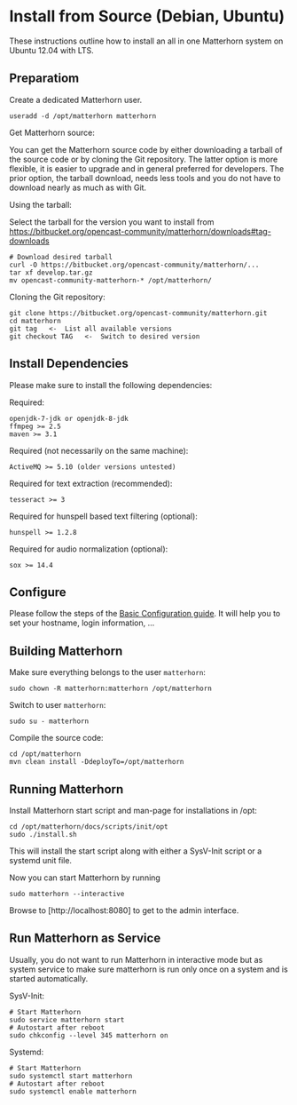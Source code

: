 Install from Source (Debian, Ubuntu)
====================================

These instructions outline how to install an all in one Matterhorn system on Ubuntu 12.04 with LTS.

Preparatiom
-----------

Create a dedicated Matterhorn user.

    useradd -d /opt/matterhorn matterhorn

Get Matterhorn source:

You can get the Matterhorn source code by either downloading a tarball of the source code or by cloning the Git
repository. The latter option is more flexible, it is easier to upgrade and in general preferred for developers. The
prior option, the tarball download, needs less tools and you do not have to download nearly as much as with Git.

Using the tarball:

Select the tarball for the version you want to install from
https://bitbucket.org/opencast-community/matterhorn/downloads#tag-downloads

    # Download desired tarball
    curl -O https://bitbucket.org/opencast-community/matterhorn/...
    tar xf develop.tar.gz
    mv opencast-community-matterhorn-* /opt/matterhorn/

Cloning the Git repository:

    git clone https://bitbucket.org/opencast-community/matterhorn.git
    cd matterhorn
    git tag   <-  List all available versions
    git checkout TAG   <-  Switch to desired version


Install Dependencies
--------------------

Please make sure to install the following dependencies:

Required:

    openjdk-7-jdk or openjdk-8-jdk
    ffmpeg >= 2.5
    maven >= 3.1

Required (not necessarily on the same machine):

    ActiveMQ >= 5.10 (older versions untested)

Required for text extraction (recommended):

    tesseract >= 3

Required for hunspell based text filtering (optional):

    hunspell >= 1.2.8

Required for audio normalization (optional):

    sox >= 14.4


Configure
---------

Please follow the steps of the [Basic Configuration guide](../configuration/basic.md). It will help you to set your
hostname, login information, …


Building Matterhorn
-------------------

Make sure everything belongs to the user `matterhorn`:

    sudo chown -R matterhorn:matterhorn /opt/matterhorn

Switch to user `matterhorn`:

    sudo su - matterhorn

Compile the source code:

    cd /opt/matterhorn
    mvn clean install -DdeployTo=/opt/matterhorn


Running Matterhorn
------------------

Install Matterhorn start script and man-page for installations in /opt:

    cd /opt/matterhorn/docs/scripts/init/opt
    sudo ./install.sh

This will install the start script along with either a SysV-Init script or a
systemd unit file.

Now you can start Matterhorn by running

    sudo matterhorn --interactive

Browse to [http://localhost:8080] to get to the admin interface.


Run Matterhorn as Service
-------------------------

Usually, you do not want to run Matterhorn in interactive mode but as system
service to make sure matterhorn is run only once on a system and is started
automatically.

SysV-Init:

    # Start Matterhorn
    sudo service matterhorn start
    # Autostart after reboot
    sudo chkconfig --level 345 matterhorn on

Systemd:

    # Start Matterhorn
    sudo systemctl start matterhorn
    # Autostart after reboot
    sudo systemctl enable matterhorn
